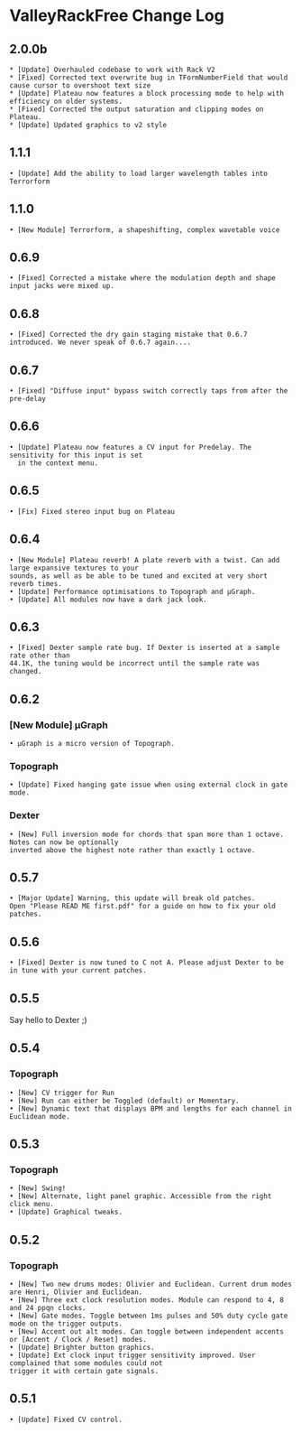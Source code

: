 # ValleyRackFree Change Log

## 2.0.0b
    
    * [Update] Overhauled codebase to work with Rack V2
    * [Fixed] Corrected text overwrite bug in TFormNumberField that would cause cursor to overshoot text size
    * [Update] Plateau now features a block processing mode to help with efficiency on older systems.
    * [Fixed] Corrected the output saturation and clipping modes on Plateau.
    * [Update] Updated graphics to v2 style 

## 1.1.1

    • [Update] Add the ability to load larger wavelength tables into Terrorform

## 1.1.0

    • [New Module] Terrorform, a shapeshifting, complex wavetable voice

## 0.6.9

    • [Fixed] Corrected a mistake where the modulation depth and shape input jacks were mixed up.

## 0.6.8

    • [Fixed] Corrected the dry gain staging mistake that 0.6.7 introduced. We never speak of 0.6.7 again....

## 0.6.7

    • [Fixed] "Diffuse input" bypass switch correctly taps from after the pre-delay

## 0.6.6

    • [Update] Plateau now features a CV input for Predelay. The sensitivity for this input is set
      in the context menu.

## 0.6.5

    • [Fix] Fixed stereo input bug on Plateau

## 0.6.4

    • [New Module] Plateau reverb! A plate reverb with a twist. Can add large expansive textures to your
    sounds, as well as be able to be tuned and excited at very short reverb times.
    • [Update] Performance optimisations to Topograph and µGraph.
    • [Update] All modules now have a dark jack look.

## 0.6.3

    • [Fixed] Dexter sample rate bug. If Dexter is inserted at a sample rate other than
    44.1K, the tuning would be incorrect until the sample rate was changed.

## 0.6.2

### [New Module] µGraph
    • µGraph is a micro version of Topograph.

### Topograph
    • [Update] Fixed hanging gate issue when using external clock in gate mode.

### Dexter
    • [New] Full inversion mode for chords that span more than 1 octave. Notes can now be optionally
    inverted above the highest note rather than exactly 1 octave.

## 0.5.7
    • [Major Update] Warning, this update will break old patches.
    Open "Please READ ME first.pdf" for a guide on how to fix your old patches.

## 0.5.6
    • [Fixed] Dexter is now tuned to C not A. Please adjust Dexter to be in tune with your current patches.

## 0.5.5

Say hello to Dexter ;)

## 0.5.4

### Topograph
    • [New] CV trigger for Run
    • [New] Run can either be Toggled (default) or Momentary.
    • [New] Dynamic text that displays BPM and lengths for each channel in Euclidean mode.

## 0.5.3

### Topograph
    • [New] Swing!
    • [New] Alternate, light panel graphic. Accessible from the right click menu.
    • [Update] Graphical tweaks.

## 0.5.2

### Topograph
    • [New] Two new drums modes: Olivier and Euclidean. Current drum modes are Henri, Olivier and Euclidean.
    • [New] Three ext clock resolution modes. Module can respond to 4, 8 and 24 ppqn clocks.
    • [New] Gate modes. Toggle between 1ms pulses and 50% duty cycle gate mode on the trigger outputs.
    • [New] Accent out alt modes. Can toggle between independent accents or [Accent / Clock / Reset] modes.
    • [Update] Brighter button graphics.
    • [Update] Ext clock input trigger sensitivity improved. User complained that some modules could not
    trigger it with certain gate signals.

## 0.5.1
    • [Update] Fixed CV control.
